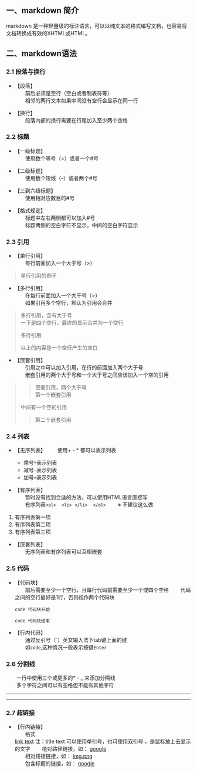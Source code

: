 [link]:agaagaegae  
## 一、markdown 简介
markdown 是一种轻量级的标注语言，可以以纯文本的格式编写文档，也容易将文档转换成有效的XHTML或HTML。
## 二、markdown语法  
### 2.1 段落与换行

* 【段落】  
　　前后必须是空行（空白或者制表符等）  
　　相邻的两行文本如果中间没有空行会显示在同一行  

* 【换行】  
　　段落内部的换行需要在行尾加入至少两个空格

### 2.2 标题
* 【一级标题】  
　　使用数个等号（=）或者一个#号

* 【二级标题】  
　　使用数个短线（-）或者两个#号

* 【三到六级标题】  
　　使用相对应数目的#号

* 【格式规定】  
　　标题中左右两侧都可以加入#号  
　　标题两侧的空白字符不显示，中间的空白字符显示

### 2.3 引用
* 【单行引用】  
　　每行前面加入一个大于号（>）
> 单行引用的例子  

* 【多行引用】  
　　在每行前面加入一个大于号（>）  
　　如果引用多个空行，默认为引用会合并  
> 多行引用，含有大于号  
> 一下是四个空行，最终的显示合并为一个空行
>
>
>
>
> 多行引用
>
> 以上的内容是一个空行产生的空白

* 【嵌套引用】  
　　引用之中可以加入引用，在行的前面加入两个大于号  
　　嵌套引用的两个大于号和一个大于号之间应该加入一个空的引用
>> 嵌套引用，两个大于号  
>> 第一个嵌套引用
>
> 中间有一个空的引用
>> 第二个嵌套引用

### 2.4 列表
* 【无序列表】
　　使用+ - * 都可以表示列表  
    * 乘号`*`表示列表
    - 减号`-`表示列表
    + 加号`+`表示列表  

* 【有序列表】  
　　暂时没有找到合适的方法，可以使用HTML语言直接写  
　　有序列表`<ol>  <li> </li>  </ol>`
　　※ 不建议这么做  
<ol>
<li>有序列表第一项</li>
<li>有序列表第二项</li>
<li>有序列表第三项</li>
</ol>

* 【嵌套列表】  
　　无序列表和有序列表可以互相嵌套  

### 2.5 代码
* 【代码块】  
　　前后需要至少一个空行，且每行代码前需要至少一个或四个空格
　　代码之间的空行最好是1行，否则视作两个代码块

      code 代码块开始

      code 代码块结束

* 【行内代码】  
　　通过反引号（\`）英文输入法下tab键上面的键    
　　如`code`,这种情况一般表示按键`Enter`  

### 2.6 分割线
　　一行中使用三个或更多的* - _ 来添加分隔线  
　　多个字符之间可以有空格但不能有其他字符

_ _ _ _
- - -

### 2.7 超链接
* 【行内链接】  
　　格式  
      [link text](URL "title text")
      注：title text 可以使用单引号，也可使用双引号 ，是鼠标放上去显示的文字
　　绝对路径链接，如：
[google](http://www.google.com/)  
　　相对路径链接，如：
[img.png](./img.png)  
　　包含标题的链接，如：
[google](http://www.google.com/ "Google")   
